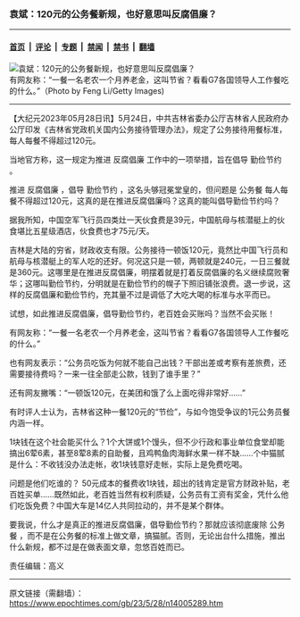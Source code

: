 ### 袁斌：120元的公务餐新规，也好意思叫反腐倡廉？

---

#### [首页](../../../..?n14005289) &nbsp;|&nbsp; [评论](../../../../../epoch-comment?n14005289) &nbsp;|&nbsp; [专题](../../../../../epoch-special?n14005289) &nbsp;|&nbsp; [禁闻](../../../../../epoch-news?n14005289) &nbsp;|&nbsp; [禁书](../../../../../books?n14005289) &nbsp;|&nbsp; [翻墙](https://github.com/gfw-breaker/nogfw/blob/master/README.md?n14005289)


<div><img alt="袁斌：120元的公务餐新规，也好意思叫反腐倡廉？" class="attachment-djy_600_400 size-djy_600_400 wp-post-image" src="https://i.epochtimes.com/assets/uploads/2023/05/id14005295-1401052131362054-.jpeg"/>
<div class="caption">
 有网友称：“一餐一名老农一个月养老金，这叫节省？看看G7各国领导人工作餐吃的什么。”（Photo by Feng Li/Getty Images)
</div></div><hr/><div class="post_content" id="artbody" itemprop="articleBody">
 <!-- article content begin -->
 <p>
  【大纪元2023年05月28日讯】5月24日，中共吉林省委办公厅吉林省人民政府办公厅印发《吉林省党政机关国内公务接待管理办法》，规定了公务接待用餐标准，每人每餐不得超过120元。
 </p>
 <p>
  当地官方称，这一规定为推进
  <ok href="https://www.epochtimes.com/gb/tag/%E5%8F%8D%E8%85%90%E5%80%A1%E5%BB%89.html">
   反腐倡廉
  </ok>
  工作中的一项举措，旨在倡导
  <ok href="https://www.epochtimes.com/gb/tag/%E5%8B%A4%E4%BF%AD%E8%8A%82%E7%BA%A6.html">
   勤俭节约
  </ok>
  。
 </p>
 <p>
  推进
  <ok href="https://www.epochtimes.com/gb/tag/%E5%8F%8D%E8%85%90%E5%80%A1%E5%BB%89.html">
   反腐倡廉
  </ok>
  ，倡导
  <ok href="https://www.epochtimes.com/gb/tag/%E5%8B%A4%E4%BF%AD%E8%8A%82%E7%BA%A6.html">
   勤俭节约
  </ok>
  ，这名头够冠冕堂皇的，但问题是
  <ok href="https://www.epochtimes.com/gb/tag/%E5%85%AC%E5%8A%A1%E9%A4%90.html">
   公务餐
  </ok>
  每人每餐不得超过120元，这真的是在推进反腐倡廉吗？这真的能叫倡导勤俭节约吗？
 </p>
 <p>
  据我所知，中国空军飞行员四类灶一天伙食费是39元，中国航母与核潜艇上的伙食堪比五星级酒店，伙食费也才75元/天。
 </p>
 <p>
  吉林是大陆的穷省，财政收支有限。公务接待一顿饭120元，竟然比中国飞行员和航母与核潜艇上的军人吃的还好。何况这只是一顿，两顿就是240元，一日三餐就是360元。这哪里是在推进反腐倡廉，明摆着就是打着反腐倡廉的名义继续腐败奢华；这哪叫勤俭节约，分明就是在勤俭节约的幌子下照旧铺张浪费。退一步说，这样的反腐倡廉和勤俭节约，充其量不过是调低了大吃大喝的标准与水平而已。
 </p>
 <p>
  试想，如此推进反腐倡廉，倡导勤俭节约，老百姓会买账吗？当然不会买账！
 </p>
 <p>
  有网友称：“一餐一名老农一个月养老金，这叫节省？看看G7各国领导人工作餐吃的什么。”
 </p>
 <p>
  也有网友表示：“公务员吃饭为何就不能自己出钱？干部出差或考察有差旅费，还需要接待费吗？一来一往全部走公款，钱到了谁手里？”
 </p>
 <p>
  还有网友撇嘴：“一顿饭120元，在美团和饿了么上面吃得非常好……”
 </p>
 <p>
  有时评人士认为，吉林省这种一餐120元的“节俭”，与如今饱受争议的1元公务员餐内涵一样。
 </p>
 <p>
  1块钱在这个社会能买什么？1个大饼或1个馒头，但不少行政和事业单位食堂却能搞出6荤6素，甚至8荤8素的自助餐，且鸡鸭鱼肉海鲜水果一样不缺……个中猫腻是什么：不收钱没办法走帐，收1块钱意好走帐，实际上是免费吃喝。
 </p>
 <p>
  问题是他们吃谁的？ 50元成本的餐费收1块钱，超出的钱肯定是官方财政补贴，老百姓买单……既然如此，老百姓当然有权利质疑，公务员有工资有奖金，凭什么他们吃饭免费？中国大车是14亿人共同拉动的，并不是某个群体。
 </p>
 <p>
  要我说，什么才是真正的推进反腐倡廉，倡导勤俭节约？那就应该彻底废除
  <ok href="https://www.epochtimes.com/gb/tag/%E5%85%AC%E5%8A%A1%E9%A4%90.html">
   公务餐
  </ok>
  ，而不是在公务餐的标准上做文章，搞猫腻。否则，无论出台什么措施，推出什么新规，都不过是在做表面文章，忽悠百姓而已。
 </p>
 <p>
  责任编辑：高义
 </p>
 <!-- article content end -->
 <div id="below_article_ad">
 </div>
</div>


---

原文链接（需翻墙）：https://www.epochtimes.com/gb/23/5/28/n14005289.htm